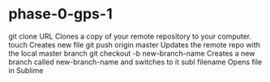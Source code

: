 # phase-0-gps-1
git clone URL
  Clones a copy of your remote repository to your computer.
touch
  Creates new file
git push origin master
  Updates the remote repo with the local master branch
git checkout -b new-branch-name
  Creates a new branch called new-branch-name and switches to it
subl filename
  Opens file in Sublime
